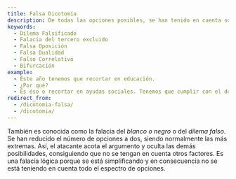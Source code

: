 ```yaml
---
title: Falsa Dicotomía
description: De todas las opciones posibles, se han tenido en cuenta sólo dos.
keywords:
  - Dilema Falsificado
  - Falacia del tercero excluido
  - Falsa Oposición
  - Falsa Dualidad
  - Falso Correlativo
  - Bifurcación
example:
  - Éste año tenemos que recortar en educación.
  - ¿Por qué?
  - Es éso o recortar en ayudas sociales. Tenemos que cumplir con el déficit.
redirect_from:
  - /dicotomia-falsa/
  - /dicotomia/
---
```

También es conocida como la falacia del *blanco o negro* o del *dilema falso*. Se han reducido el número de opciones a dos, siendo normalmente las más extremas. Así, el atacante acota el argumento y oculta las demás posibilidades, consiguiendo que no se tengan en cuenta otros factores. Es una falacia lógica porque se está simplificando y en consecuencia no se está teniendo en cuenta todo el espectro de opciones.
